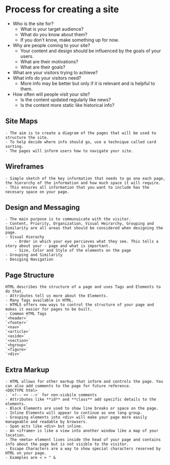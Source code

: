 # Process for creating a site

- Who is the site for?
    - What is your target audience?
    - What do you know about them?
    - If you don't know, make something up for now.
- Why are people coming to your site?
    - Your content and design should be influenced by the goals of your users.
    - What are their motivations?
    - What are their goals?
- What are your visitors trying to achieve?
- What info do your visitors need?
    - More info may be better but only if it is relevant and is helpful to them.
- How often will people visit your site?
    - Is the content updated regularly like news?
    - Is the content more static like historical info?

## Site Maps

    - The aim is to create a diagram of the pages that will be used to structure the site.
    - To help decide where info should go, use a technique called card sorting. 
    - The pages will inform users how to navigate your site.

## Wireframes

    - Simple sketch of the key information that needs to go one each page, the hierarchy of the information and how much space it will require.
    - This ensures all information that you want to include has the necesary space on your page.

## Design and Messaging

    - The main purpose is to communuicate with the visitor. 
    - Content, Priority, Organization, Visual Heirarchy, Grouping and Similarity are all areas that should be considered when designing the page. 
    - Visual Hierachy 
        - Order in which your eye percieves what they see. This tells a story about your - page and what is important.
        - Size, Color and Style of the elements on the page
    - Grouping and Similarity
    - Desiging Navigation


## Page Structure

    HTML describes the structure of a page and uses Tags and Elements to do that.
    - Attributes tell us more about the Elements.
    - Many Tags available in HTML.
    - HTML5 offers new ways to control the structure of your page and makes it easier for pages to be built.
    - Common HTML Tags
    `<header>`
    `<footer>`
    `<nav>`
    `<article>`
    `<aside>`
    `<section>`
    `<hgroup>`
    `<figure>`
    `<div>`

## Extra Markup

    - HTML allows for other markup that inform and controls the page. You can also add comments to the page for future reference. 
    <DOCTYPE html>
    - `<!-- <> -->` for non-visbile comments
    - Attributes like **id** and **class** add specific details to the elements.
    - Block Elements are used to show line breaks or space on the page.
    - Inline Elements will appear to continue as one long group.
    - Grouping elements into <div> will make your page more easily manageable and readable by browsers.
    - Span acts like <div> but inline.
    - An <iframe> is like a view into another window like a map of your location.
    - The <meta> element lives inside the head of your page and contains info about the page but is not visible to the visitor.
    - Escape Characters are a way to show special characters reserved by HTML on your page.
    - Examples are < > " & 

